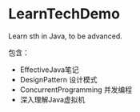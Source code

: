 # LearnTechDemo
Learn sth in Java, to be advanced.

包含：

- EffectiveJava笔记
- DesignPattern 设计模式
- ConcurrentProgramming 并发编程
- 深入理解Java虚拟机